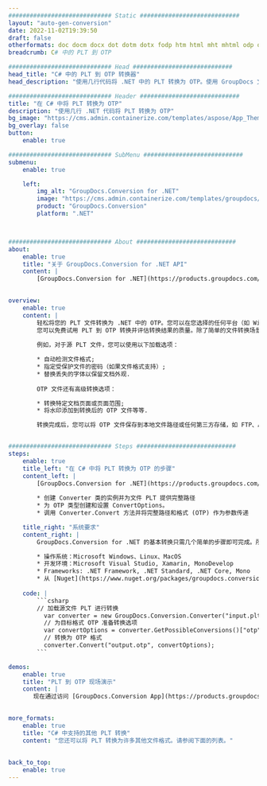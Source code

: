 ```yaml
---
############################# Static ############################
layout: "auto-gen-conversion"
date: 2022-11-02T19:39:50
draft: false
otherformats: doc docm docx dot dotm dotx fodp htm html mht mhtml odp odt otp pot potm potx pps ppsm ppsx ppt pptm pptx rtf
breadcrumb: C# 中的 PLT 到 OTP

############################# Head ############################
head_title: "C# 中的 PLT 到 OTP 转换器"
head_description: "使用几行代码将 .NET 中的 PLT 转换为 OTP。使用 GroupDocs 文档转换 API 转换 160 多种文件格式。"

############################# Header ############################
title: "在 C# 中将 PLT 转换为 OTP"
description: "使用几行 .NET 代码将 PLT 转换为 OTP"
bg_image: "https://cms.admin.containerize.com/templates/aspose/App_Themes/V3/images/bg/header1.png"
bg_overlay: false
button:
    enable: true

############################# SubMenu ############################
submenu:
    enable: true

    left:
        img_alt: "GroupDocs.Conversion for .NET"
        image: "https://cms.admin.containerize.com/templates/groupdocs/images/product-logos/90x90-noborder/groupdocs-conversion-net.png"
        product: "GroupDocs.Conversion"
        platform: ".NET"



############################# About ############################
about:
    enable: true
    title: "关于 GroupDocs.Conversion for .NET API"
    content: |
        [GroupDocs.Conversion for .NET](https://products.groupdocs.com/conversion/net/)可用于转换Microsoft Word、Excel、PowerPoint、PDF、Visio等格式。 GroupDocs.Conversion 是一个独立的 API，适用于需要高性能的后端和内部系统。它不依赖于任何软件，例如 Microsoft 或 Open Office。
    

overview:
    enable: true
    content: |
        轻松将您的 PLT 文件转换为 .NET 中的 OTP。您可以在您选择的任何平台（如 Windows、Linux、macOS）中仅使用几行 C# 代码行。
        您可以免费试用 PLT 到 OTP 转换并评估转换结果的质量。除了简单的文件转换场景，您还可以尝试更高级的选项来加载源 PLT 文件和保存输出 OTP 结果。 
        
        例如，对于源 PLT 文件，您可以使用以下加载选项：

        * 自动检测文件格式;
        * 指定受保护文件的密码（如果文件格式支持）;
        * 替换丢失的字体以保留文档外观.
        
        OTP 文件还有高级转换选项：

        * 转换特定文档页面或页面范围;
        * 将水印添加到转换后的 OTP 文件等等.

        转换完成后，您可以将 OTP 文件保存到本地文件路径或任何第三方存储，如 FTP、Amazon S3、Google Drive、Dropbox 等。请注意 - 将 PLT 转换为 OTP 无需安装任何额外的软件 - 如 MS Office、Open Office、Adobe Acrobat Reader 等。


############################# Steps ############################
steps:
    enable: true
    title_left: "在 C# 中将 PLT 转换为 OTP 的步骤"
    content_left: |
        [GroupDocs.Conversion for .NET](https://products.groupdocs.com/conversion/net/) 使开发人员只需几行代码即可轻松地将 PLT 文件转换为 OTP。
        
        * 创建 Converter 类的实例并为文件 PLT 提供完整路径
        * 为 OTP 类型创建和设置 ConvertOptions。
        * 调用 Converter.Convert 方法并将完整路径和格式 (OTP) 作为参数传递

    title_right: "系统要求"
    content_right: |
        GroupDocs.Conversion for .NET 的基本转换只需几个简单的步骤即可完成。所有主要平台和操作系统都支持我们的 API。在执行以下代码之前，请确保您的系统上安装了以下先决条件。

        * 操作系统：Microsoft Windows、Linux、MacOS
        * 开发环境：Microsoft Visual Studio, Xamarin, MonoDevelop
        * Frameworks: .NET Framework, .NET Standard, .NET Core, Mono
        * 从 [Nuget](https://www.nuget.org/packages/groupdocs.conversion) 获取最新的 GroupDocs.Conversion for .NET
         
    code: |
        ```csharp    
        // 加载源文件 PLT 进行转换
          var converter = new GroupDocs.Conversion.Converter("input.plt");
          // 为目标格式 OTP 准备转换选项
          var convertOptions = converter.GetPossibleConversions()["otp"].ConvertOptions;
          // 转换为 OTP 格式
          converter.Convert("output.otp", convertOptions);
        ```

demos:
    enable: true
    title: "PLT 到 OTP 现场演示"
    content: |
       现在通过访问 [GroupDocs.Conversion App](https://products.groupdocs.app/conversion/family) 网站将 PLT 转换为 OTP。在线演示具有以下优点
          

more_formats:
    enable: true
    title: "C# 中支持的其他 PLT 转换"
    content: "您还可以将 PLT 转换为许多其他文件格式。请参阅下面的列表。"
       
       
back_to_top:
    enable: true
---
```

